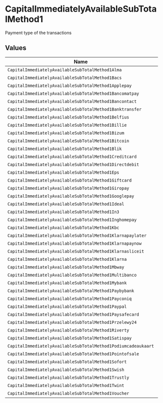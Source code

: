 # CapitalImmediatelyAvailableSubTotalMethod1

Payment type of the transactions


## Values

| Name                                                          | Value                                                         |
| ------------------------------------------------------------- | ------------------------------------------------------------- |
| `CapitalImmediatelyAvailableSubTotalMethod1Alma`              | alma                                                          |
| `CapitalImmediatelyAvailableSubTotalMethod1Bacs`              | bacs                                                          |
| `CapitalImmediatelyAvailableSubTotalMethod1Applepay`          | applepay                                                      |
| `CapitalImmediatelyAvailableSubTotalMethod1Bancomatpay`       | bancomatpay                                                   |
| `CapitalImmediatelyAvailableSubTotalMethod1Bancontact`        | bancontact                                                    |
| `CapitalImmediatelyAvailableSubTotalMethod1Banktransfer`      | banktransfer                                                  |
| `CapitalImmediatelyAvailableSubTotalMethod1Belfius`           | belfius                                                       |
| `CapitalImmediatelyAvailableSubTotalMethod1Billie`            | billie                                                        |
| `CapitalImmediatelyAvailableSubTotalMethod1Bizum`             | bizum                                                         |
| `CapitalImmediatelyAvailableSubTotalMethod1Bitcoin`           | bitcoin                                                       |
| `CapitalImmediatelyAvailableSubTotalMethod1Blik`              | blik                                                          |
| `CapitalImmediatelyAvailableSubTotalMethod1Creditcard`        | creditcard                                                    |
| `CapitalImmediatelyAvailableSubTotalMethod1Directdebit`       | directdebit                                                   |
| `CapitalImmediatelyAvailableSubTotalMethod1Eps`               | eps                                                           |
| `CapitalImmediatelyAvailableSubTotalMethod1Giftcard`          | giftcard                                                      |
| `CapitalImmediatelyAvailableSubTotalMethod1Giropay`           | giropay                                                       |
| `CapitalImmediatelyAvailableSubTotalMethod1Googlepay`         | googlepay                                                     |
| `CapitalImmediatelyAvailableSubTotalMethod1Ideal`             | ideal                                                         |
| `CapitalImmediatelyAvailableSubTotalMethod1In3`               | in3                                                           |
| `CapitalImmediatelyAvailableSubTotalMethod1Inghomepay`        | inghomepay                                                    |
| `CapitalImmediatelyAvailableSubTotalMethod1Kbc`               | kbc                                                           |
| `CapitalImmediatelyAvailableSubTotalMethod1Klarnapaylater`    | klarnapaylater                                                |
| `CapitalImmediatelyAvailableSubTotalMethod1Klarnapaynow`      | klarnapaynow                                                  |
| `CapitalImmediatelyAvailableSubTotalMethod1Klarnasliceit`     | klarnasliceit                                                 |
| `CapitalImmediatelyAvailableSubTotalMethod1Klarna`            | klarna                                                        |
| `CapitalImmediatelyAvailableSubTotalMethod1Mbway`             | mbway                                                         |
| `CapitalImmediatelyAvailableSubTotalMethod1Multibanco`        | multibanco                                                    |
| `CapitalImmediatelyAvailableSubTotalMethod1Mybank`            | mybank                                                        |
| `CapitalImmediatelyAvailableSubTotalMethod1Paybybank`         | paybybank                                                     |
| `CapitalImmediatelyAvailableSubTotalMethod1Payconiq`          | payconiq                                                      |
| `CapitalImmediatelyAvailableSubTotalMethod1Paypal`            | paypal                                                        |
| `CapitalImmediatelyAvailableSubTotalMethod1Paysafecard`       | paysafecard                                                   |
| `CapitalImmediatelyAvailableSubTotalMethod1Przelewy24`        | przelewy24                                                    |
| `CapitalImmediatelyAvailableSubTotalMethod1Riverty`           | riverty                                                       |
| `CapitalImmediatelyAvailableSubTotalMethod1Satispay`          | satispay                                                      |
| `CapitalImmediatelyAvailableSubTotalMethod1Podiumcadeaukaart` | podiumcadeaukaart                                             |
| `CapitalImmediatelyAvailableSubTotalMethod1Pointofsale`       | pointofsale                                                   |
| `CapitalImmediatelyAvailableSubTotalMethod1Sofort`            | sofort                                                        |
| `CapitalImmediatelyAvailableSubTotalMethod1Swish`             | swish                                                         |
| `CapitalImmediatelyAvailableSubTotalMethod1Trustly`           | trustly                                                       |
| `CapitalImmediatelyAvailableSubTotalMethod1Twint`             | twint                                                         |
| `CapitalImmediatelyAvailableSubTotalMethod1Voucher`           | voucher                                                       |